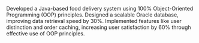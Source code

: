 Developed a Java-based food delivery system using 100% Object-Oriented Programming (OOP) principles. Designed a scalable Oracle database, 
improving data retrieval speed by 30%. Implemented features like user distinction and order caching, increasing user satisfaction by 60% through effective use of OOP principles.
